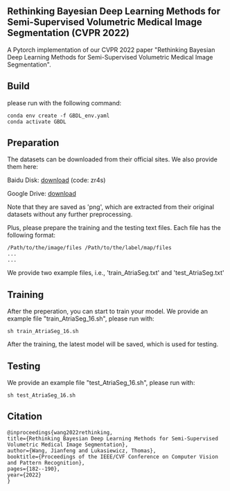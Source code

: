 ## Rethinking Bayesian Deep Learning Methods for Semi-Supervised Volumetric Medical Image Segmentation (CVPR 2022)

A Pytorch implementation of our CVPR 2022 paper "Rethinking Bayesian Deep Learning Methods for Semi-Supervised Volumetric Medical Image Segmentation".



Build
-----

please run with the following command:

```
conda env create -f GBDL_env.yaml
conda activate GBDL
```


Preparation
-----
The datasets can be downloaded from their official sites. We also provide them here:

Baidu Disk: <a href="https://pan.baidu.com/s/1yOGMBZOzlZ5UJ2EGh9y8CQ">download</a>  (code: zr4s)   

Google Drive: <a href="https://drive.google.com/drive/folders/1JprKNLCGQtaCXuVziNHz7HyOMbqzsXrM?usp=sharing">download</a>  

Note that they are saved as 'png', which are extracted from their original datasets without any further preprocessing. 

Plus, please prepare the training and the testing text files. Each file has the following format:

```
/Path/to/the/image/files /Path/to/the/label/map/files
...
...
```
We provide two example files, i.e., 'train_AtriaSeg.txt' and 'test_AtriaSeg.txt'


Training
-----
After the preperation, you can start to train your model. We provide an example file "train_AtriaSeg_16.sh", please run with:

```
sh train_AtriaSeg_16.sh
```
After the training, the latest model will be saved, which is used for testing.

Testing
-----

We provide an example file "test_AtriaSeg_16.sh", please run with:

```
sh test_AtriaSeg_16.sh
```

Citation
-----------------

  ```
  @inproceedings{wang2022rethinking,
  title={Rethinking Bayesian Deep Learning Methods for Semi-Supervised Volumetric Medical Image Segmentation},
  author={Wang, Jianfeng and Lukasiewicz, Thomas},
  booktitle={Proceedings of the IEEE/CVF Conference on Computer Vision and Pattern Recognition},
  pages={182--190},
  year={2022}
}
  ```
